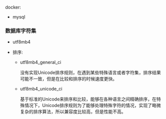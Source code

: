 docker:

- mysql

### 数据库字符集

- utf8mb4

- 排序:

  - utf8mb4_general_ci

    没有实现Unicode排序规则，在遇到某些特殊语言或者字符集，排序结果可能不一致，但是在比较和排序的时候速度更快。

  - utf8mb4_unicode_ci

    基于标准的Unicode来排序和比较，能够在各种语言之间精确排序，在特殊情况下，Unicode排序规则为了能够处理特殊字符的情况，实现了略微复杂的排序算法，所以兼容度比较高，但是性能不高。

